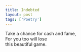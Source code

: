 ```yaml
---
title: Indebted
layout: post
tags: ['Poetry']
---
```



Take a chance for cash and fame,\
For you too will lose \
this beautiful game.
